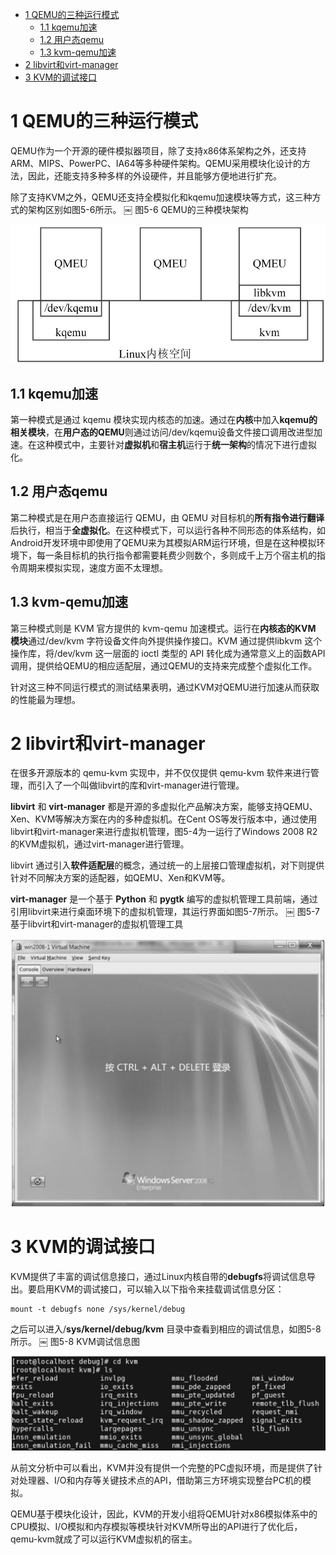 
<!-- @import "[TOC]" {cmd="toc" depthFrom=1 depthTo=6 orderedList=false} -->

<!-- code_chunk_output -->

- [1 QEMU的三种运行模式](#1-qemu的三种运行模式)
  - [1.1 kqemu加速](#11-kqemu加速)
  - [1.2 用户态qemu](#12-用户态qemu)
  - [1.3 kvm\-qemu加速](#13-kvm-qemu加速)
- [2 libvirt和virt\-manager](#2-libvirt和virt-manager)
- [3 KVM的调试接口](#3-kvm的调试接口)

<!-- /code_chunk_output -->

# 1 QEMU的三种运行模式

QEMU作为一个开源的硬件模拟器项目，除了支持x86体系架构之外，还支持ARM、MIPS、PowerPC、IA64等多种硬件架构。QEMU采用模块化设计的方法，因此，还能支持多种多样的外设硬件，并且能够方便地进行扩充。

除了支持KVM之外，QEMU还支持全模拟化和kqemu加速模块等方式，这三种方式的架构区别如图5\-6所示。
￼
图5-6 QEMU的三种模块架构

![2019-07-05-22-33-03.png](./images/2019-07-05-22-33-03.png)

## 1.1 kqemu加速

第一种模式是通过 kqemu 模块实现内核态的加速。通过在**内核**中加入**kqemu的相关模块**，在**用户态的QEMU**则通过访问/dev/kqemu设备文件接口调用改进型加速。在这种模式中，主要针对**虚拟机**和**宿主机**运行于**统一架构**的情况下进行虚拟化。

## 1.2 用户态qemu

第二种模式是在用户态直接运行 QEMU，由 QEMU 对目标机的**所有指令进行翻译**后执行，相当于**全虚拟化**。在这种模式下，可以运行各种不同形态的体系结构，如Android开发环境中即使用了QEMU来为其模拟ARM运行环境，但是在这种模拟环境下，每一条目标机的执行指令都需要耗费少则数个，多则成千上万个宿主机的指令周期来模拟实现，速度方面不太理想。

## 1.3 kvm\-qemu加速

第三种模式则是 KVM 官方提供的 kvm\-qemu 加速模式。运行在**内核态的KVM 模块**通过/dev/kvm 字符设备文件向外提供操作接口。KVM 通过提供libkvm 这个操作库，将/dev/kvm 这一层面的 ioctl 类型的 API 转化成为通常意义上的函数API调用，提供给QEMU的相应适配层，通过QEMU的支持来完成整个虚拟化工作。

针对这三种不同运行模式的测试结果表明，通过KVM对QEMU进行加速从而获取的性能最为理想。

# 2 libvirt和virt\-manager

在很多开源版本的 qemu\-kvm 实现中，并不仅仅提供 qemu\-kvm 软件来进行管理，而引入了一个叫做libvirt的库和virt\-manager进行管理。

**libvirt** 和 **virt\-manager** 都是开源的多虚拟化产品解决方案，能够支持QEMU、Xen、KVM等解决方案在内的多种虚拟机。在Cent OS等发行版本中，通过使用libvirt和virt\-manager来进行虚拟机管理，图5\-4为一运行了Windows 2008 R2的KVM虚拟机，通过virt\-manager进行管理。

libvirt 通过引入**软件适配层**的概念，通过统一的上层接口管理虚拟机，对下则提供针对不同解决方案的适配器，如QEMU、Xen和KVM等。

**virt\-manager** 是一个基于 **Python** 和 **pygtk** 编写的虚拟机管理工具前端，通过引用libvirt来进行桌面环境下的虚拟机管理，其运行界面如图5-7所示。
￼
图5-7 基于libvirt和virt-manager的虚拟机管理工具

![2019-07-05-22-34-28.png](./images/2019-07-05-22-34-28.png)

# 3 KVM的调试接口

KVM提供了丰富的调试信息接口，通过Linux内核自带的**debugfs**将调试信息导出。要启用KVM的调试接口，可以输入以下指令来挂载调试信息分区：

```
mount -t debugfs none /sys/kernel/debug
```

之后可以进入/**sys/kernel/debug/kvm** 目录中查看到相应的调试信息，如图5\-8所示。
￼
图5-8 KVM调试信息图

![2019-07-05-22-35-03.png](./images/2019-07-05-22-35-03.png)

从前文分析中可以看出，KVM并没有提供一个完整的PC虚拟环境，而是提供了针对处理器、I/O和内存等关键技术点的API，借助第三方环境实现整台PC机的模拟。

QEMU基于模块化设计，因此，KVM的开发小组将QEMU针对x86模拟体系中的CPU模拟、I/O模拟和内存模拟等模块针对KVM所导出的API进行了优化后，qemu\-kvm就成了可以运行KVM虚拟机的宿主。